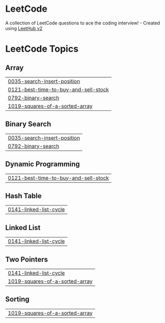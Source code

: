 # LeetCode
A collection of LeetCode questions to ace the coding interview! - Created using [LeetHub v2](https://github.com/arunbhardwaj/LeetHub-2.0)

<!---LeetCode Topics Start-->
# LeetCode Topics
## Array
|  |
| ------- |
| [0035-search-insert-position](https://github.com/song1900/LeetCode/tree/master/0035-search-insert-position) |
| [0121-best-time-to-buy-and-sell-stock](https://github.com/song1900/LeetCode/tree/master/0121-best-time-to-buy-and-sell-stock) |
| [0792-binary-search](https://github.com/song1900/LeetCode/tree/master/0792-binary-search) |
| [1019-squares-of-a-sorted-array](https://github.com/song1900/LeetCode/tree/master/1019-squares-of-a-sorted-array) |
## Binary Search
|  |
| ------- |
| [0035-search-insert-position](https://github.com/song1900/LeetCode/tree/master/0035-search-insert-position) |
| [0792-binary-search](https://github.com/song1900/LeetCode/tree/master/0792-binary-search) |
## Dynamic Programming
|  |
| ------- |
| [0121-best-time-to-buy-and-sell-stock](https://github.com/song1900/LeetCode/tree/master/0121-best-time-to-buy-and-sell-stock) |
## Hash Table
|  |
| ------- |
| [0141-linked-list-cycle](https://github.com/song1900/LeetCode/tree/master/0141-linked-list-cycle) |
## Linked List
|  |
| ------- |
| [0141-linked-list-cycle](https://github.com/song1900/LeetCode/tree/master/0141-linked-list-cycle) |
## Two Pointers
|  |
| ------- |
| [0141-linked-list-cycle](https://github.com/song1900/LeetCode/tree/master/0141-linked-list-cycle) |
| [1019-squares-of-a-sorted-array](https://github.com/song1900/LeetCode/tree/master/1019-squares-of-a-sorted-array) |
## Sorting
|  |
| ------- |
| [1019-squares-of-a-sorted-array](https://github.com/song1900/LeetCode/tree/master/1019-squares-of-a-sorted-array) |
<!---LeetCode Topics End-->